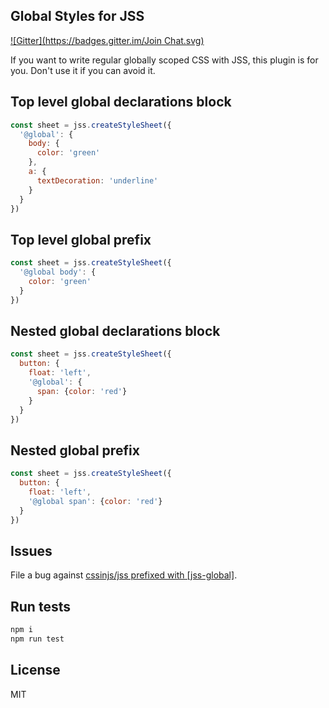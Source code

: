 ## Global Styles for JSS

[![Gitter](https://badges.gitter.im/Join Chat.svg)](https://gitter.im/cssinjs/lobby)

If you want to write regular globally scoped CSS with JSS, this plugin is for you. Don't use it if you can avoid it.


## Top level global declarations block

```javascript
const sheet = jss.createStyleSheet({
  '@global': {
    body: {
      color: 'green'
    },
    a: {
      textDecoration: 'underline'
    }
  }
})
```

## Top level global prefix

```javascript
const sheet = jss.createStyleSheet({
  '@global body': {
    color: 'green'
  }
})
```

## Nested global declarations block

```javascript
const sheet = jss.createStyleSheet({
  button: {
    float: 'left',
    '@global': {
      span: {color: 'red'}
    }
  }
})
```
## Nested global prefix

```javascript
const sheet = jss.createStyleSheet({
  button: {
    float: 'left',
    '@global span': {color: 'red'}
  }
})
```

## Issues

File a bug against [cssinjs/jss prefixed with \[jss-global\]](https://github.com/cssinjs/jss/issues/new?title=[jss-global]%20).

## Run tests

```bash
npm i
npm run test
```

## License

MIT
